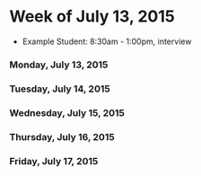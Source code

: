 # Week of July 13, 2015

* Example Student: 8:30am - 1:00pm, interview

### Monday, July 13, 2015

### Tuesday, July 14, 2015

### Wednesday, July 15, 2015

### Thursday, July 16, 2015

### Friday, July 17, 2015
